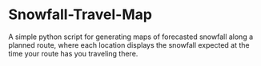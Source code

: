 # Snowfall-Travel-Map
A simple python script for generating maps of forecasted snowfall along a planned route, where each location displays the snowfall expected at the time your route has you traveling there.
